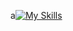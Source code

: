 a[![My Skills](https://skillicons.dev/icons?i=js,html,css,raspberrypi,raspberrypi,netlify,github,discord)](https://skillicons.dev)
